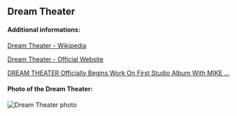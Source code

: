 ## Dream Theater
#### Additional informations:
[Dream Theater - Wikipedia](https://en.wikipedia.org/wiki/Dream_Theater)

[Dream Theater - Official Website](https://dreamtheater.net/home-avfttotw/)

[DREAM THEATER Officially Begins Work On First Studio Album With MIKE ...](https://blabbermouth.net/news/dream-theater-officially-begins-work-on-first-studio-album-with-mike-portnoy-in-15-years)

#### Photo of the Dream Theater:
![Dream Theater photo](https://i.postimg.cc/RCWkgLpR/folder.jpg)
